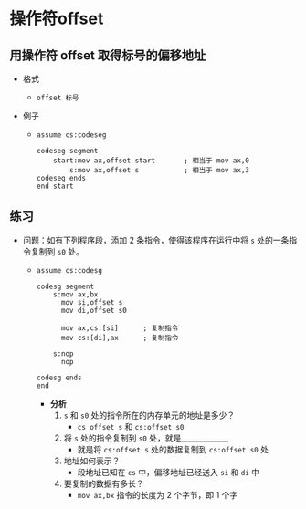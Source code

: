 # 操作符offset



## 用操作符 offset 取得标号的偏移地址



-   格式

    -   ```assembly
        offset 标号
        ```

-   例子

    -   ```assembly
        assume cs:codeseg
        
        codeseg segment
            start:mov ax,offset start       ; 相当于 mov ax,0
                s:mov ax,offset s           ; 相当于 mov ax,3
        codeseg ends
        end start
        ```



## 练习



-   问题：如有下列程序段，添加 2 条指令，使得该程序在运行中将 `s` 处的一条指令复制到 `s0` 处。

    -   ```assembly
        assume cs:codesg
        
        codesg segment
            s:mov ax,bx
              mov si,offset s
              mov di,offset s0
              
              mov ax,cs:[si]      ; 复制指令
              mov cs:[di],ax      ; 复制指令
              
            s:nop
              nop
        
        codesg ends
        end
        ```

        -   **分析**
            1.  `s` 和 `s0` 处的指令所在的内存单元的地址是多少？
                -   `cs offset s` 和 `cs:offset s0`
            2.  将 `s` 处的指令复制到 `s0` 处，就是_____________
                -   就是将 `cs:offset s` 处的数据复制到 `cs:offset s0` 处
            3.  地址如何表示？
                -   段地址已知在 `cs` 中，偏移地址已经送入 `si` 和 `di` 中
            4.  要复制的数据有多长？
                -   `mov ax,bx` 指令的长度为 2 个字节，即 1 个字


